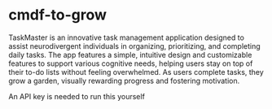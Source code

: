 # cmdf-to-grow

TaskMaster is an innovative task management application designed to assist neurodivergent individuals in organizing, prioritizing, and completing daily tasks. The app features a simple, intuitive design and customizable features to support various cognitive needs, helping users stay on top of their to-do lists without feeling overwhelmed. As users complete tasks, they grow a garden, visually rewarding progress and fostering motivation.

An API key is needed to run this yourself